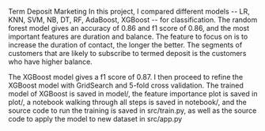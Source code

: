 Term Deposit Marketing
In this project, I compared different models -- LR, KNN, SVM, NB, DT, RF, AdaBoost, XGBoost -- for classification. The random forest model gives an accuracy of 0.86 and f1 score of 0.86, and the most important features are duration and balance. The feature to focus on is to increase the duration of contact, the longer the better. The segments of customers that are likely to subscribe to termed deposit is the customers who have higher balance. 

The XGBoost model gives a f1 score of 0.87. I then proceed to refine the XGBoost model with GridSearch and 5-fold cross validation. The trained model of XGBoost is saved in model/, the feature importance plot is saved in plot/, a notebook walking through all steps is saved in notebook/, and the source code to run the training is saved in src/train.py, as well as the source code to apply the model to new dataset in src/app.py
